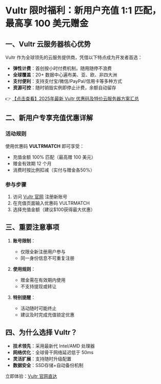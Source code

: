# Vultr 限时福利：新用户充值 1:1 匹配，最高享 100 美元赠金

## 一、Vultr 云服务器核心优势

Vultr 作为全球领先的云服务提供商，凭借以下特点成为开发者首选：

- **弹性计费**：首创按小时付费机制，随用随停不浪费
- **全球覆盖**：20+ 数据中心遍布美、亚、欧、非四大洲
- **支付便利**：支持支付宝/微信/PayPal/信用卡等多种方式
- **资源可控**：随时销毁实例即停止计费，余额自动留存

👉 [【点击查看】2025年最新 Vultr 优惠码及特价云服务器方案汇总](https://bit.ly/VuLtr)

## 二、新用户专享充值优惠详解

### 活动规则
使用优惠码 **VULTRMATCH** 即可享受：
- 充值金额 100% 匹配（最高赠 100 美元）
- 赠金有效期 12 个月
- 消费时按比例扣减（实付与赠金各50%）

### 参与步骤
1. 访问 [Vultr 官网](https://bit.ly/VuLtr) 注册新账号
2. 在充值页面输入优惠码 VULTRMATCH
3. 选择充值金额（建议$100获得最大优惠）

## 三、重要注意事项

1. **账号限制**：
   - 仅限全新注册用户参与
   - 同一身份信息不可重复注册

2. **使用规则**：
   - 赠金需在有效期内使用
   - 不支持提现或转让

3. **特别提醒**：
   - 活动随时可能终止
   - 建议及时完成充值锁定优惠

## 四、为什么选择 Vultr？

- **技术领先**：采用最新代 Intel/AMD 处理器
- **网络优化**：全球骨干网络延迟低于 50ms
- **灵活扩展**：支持随时升级配置
- **数据安全**：SSD存储+自动备份机制

立即体验：[Vultr 官网直达](https://bit.ly/VuLtr)